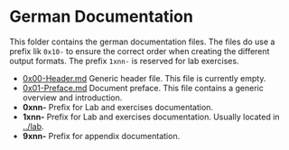# German Documentation

This folder contains the german documentation files. The files do use a prefix lik `0x10-` to ensure the correct order when creating the different output formats. The prefix `1xnn-` is reserved for lab exercises.

- [0x00-Header.md](0x00-Header.md) Generic header file. This file is currently empty.
- [0x01-Preface.md](0x01-Preface.md) Document preface. This file contains a generic overview and introduction.
- **0xnn-** Prefix for Lab and exercises documentation.
- **1xnn-** Prefix for Lab and exercises documentation. Usually located in [../lab](lab).
- **9xnn-** Prefix for appendix documentation.